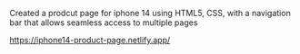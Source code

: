  Created a prodcut page for iphone 14 using HTML5, CSS, with a navigation bar that allows seamless access to multiple pages
 
https://iphone14-product-page.netlify.app/
